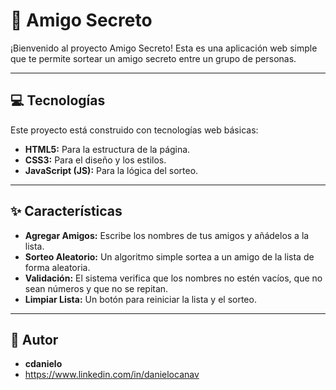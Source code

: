 # 🎁 Amigo Secreto

¡Bienvenido al proyecto Amigo Secreto! Esta es una aplicación web simple que te permite sortear un amigo secreto entre un grupo de personas.

---

## 💻 Tecnologías

Este proyecto está construido con tecnologías web básicas:

- **HTML5:** Para la estructura de la página.
- **CSS3:** Para el diseño y los estilos.
- **JavaScript (JS):** Para la lógica del sorteo.

---

## ✨ Características

- **Agregar Amigos:** Escribe los nombres de tus amigos y añádelos a la lista.
- **Sorteo Aleatorio:** Un algoritmo simple sortea a un amigo de la lista de forma aleatoria.
- **Validación:** El sistema verifica que los nombres no estén vacíos, que no sean números y que no se repitan.
- **Limpiar Lista:** Un botón para reiniciar la lista y el sorteo.

---

## 👤 Autor

- **cdanielo**
- https://www.linkedin.com/in/danielocanav
